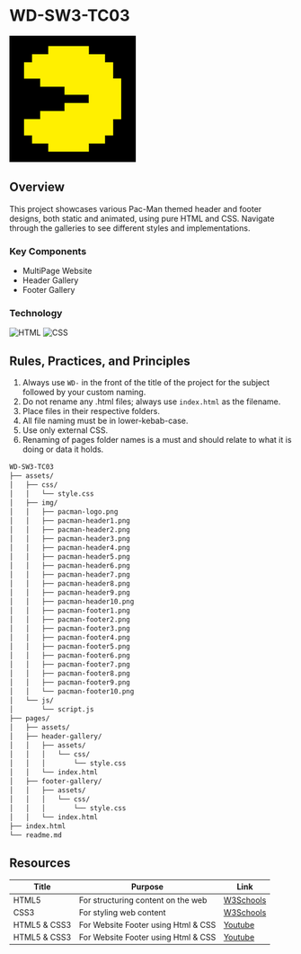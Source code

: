 # WD-SW3-TC03

![Pac-Man Logo](./assets/img/pacman-logo.png)

## Overview

This project showcases various Pac-Man themed header and footer designs, both static and animated, using pure HTML and CSS. Navigate through the galleries to see different styles and implementations.

### Key Components
- MultiPage Website
- Header Gallery
- Footer Gallery

### Technology
![HTML](https://img.shields.io/badge/HTML-E34F26?style=for-the-badge&logo=html5&logoColor=white)
![CSS](https://img.shields.io/badge/CSS-1572B6?style=for-the-badge&logo=css3&logoColor=white)

## Rules, Practices, and Principles
1. Always use `WD-` in the front of the title of the project for the subject followed by your custom naming.
2. Do not rename any .html files; always use `index.html` as the filename.
3. Place files in their respective folders.
4. All file naming must be in lower-kebab-case.
5. Use only external CSS.
6. Renaming of pages folder names is a must and should relate to what it is doing or data it holds.
```
WD-SW3-TC03
├── assets/
│   ├── css/
│   │   └── style.css
│   ├── img/
│   │   ├── pacman-logo.png
│   │   ├── pacman-header1.png
│   │   ├── pacman-header2.png
│   │   ├── pacman-header3.png
│   │   ├── pacman-header4.png
│   │   ├── pacman-header5.png
│   │   ├── pacman-header6.png
│   │   ├── pacman-header7.png
│   │   ├── pacman-header8.png
│   │   ├── pacman-header9.png
│   │   ├── pacman-header10.png
│   │   ├── pacman-footer1.png
│   │   ├── pacman-footer2.png
│   │   ├── pacman-footer3.png
│   │   ├── pacman-footer4.png
│   │   ├── pacman-footer5.png
│   │   ├── pacman-footer6.png
│   │   ├── pacman-footer7.png
│   │   ├── pacman-footer8.png
│   │   ├── pacman-footer9.png
│   │   └── pacman-footer10.png
│   └── js/
│       └── script.js
├── pages/
│   ├── assets/
│   ├── header-gallery/
│   │   ├── assets/
│   │   │   └── css/
│   │   │       └── style.css
│   │   └── index.html
│   ├── footer-gallery/
│   │   ├── assets/
│   │   │   └── css/
│   │   │       └── style.css
│   │   └── index.html
├── index.html
└── readme.md

```
## Resources

| Title | Purpose | Link |
|-------|---------|------|
| HTML5 | For structuring content on the web | [W3Schools](https://www.w3schools.com/html/) |
| CSS3  | For styling web content           | [W3Schools](https://www.w3schools.com/css/) |
| HTML5 & CSS3  |For Website Footer using Html & CSS|[Youtube](https://www.youtube.com/watch?v=UpkEANWC2Ms)|
| HTML5 & CSS3  |For Website Footer using Html & CSS|[Youtube](https://www.youtube.com/watch?v=SgmNxE9lWcY)|

